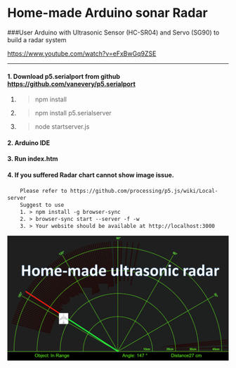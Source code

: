 # Home-made Arduino sonar Radar

###User Arduino with Ultrasonic Sensor (HC-SR04) and Servo (SG90) to build a radar system

https://www.youtube.com/watch?v=eFxBwGq9ZSE
* * *
#### 1. Download p5.serialport from github https://github.com/vanevery/p5.serialport
   1. >npm install
   2. >npm install p5.serialserver
   3. >node startserver.js

#### 2. Arduino IDE
#### 3. Run index.htm 
#### 4. If you suffered Radar chart cannot show image issue.
        Please refer to https://github.com/processing/p5.js/wiki/Local-server
        Suggest to use 
        1. > npm install -g browser-sync
        2. > browser-sync start --server -f -w
        3. > Your website should be available at http://localhost:3000
        
![GitHub Logo](https://github.com/pycilin/Arduino_sonar_Radar/blob/master/github_radar.png)
